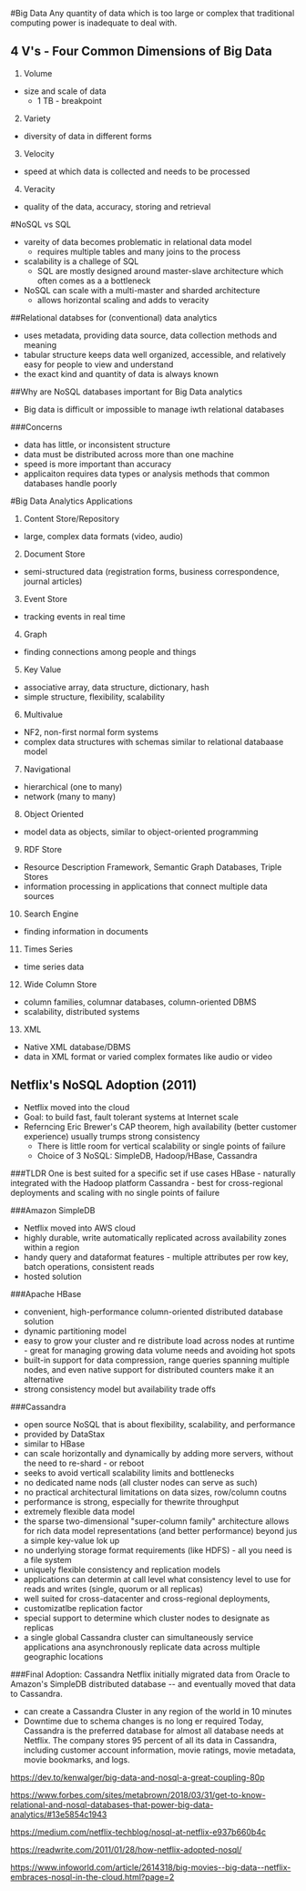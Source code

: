 #Big Data
Any quantity of data which is too large or complex that traditional computing power is inadequate to deal with.

## 4 V's - Four Common Dimensions of Big Data
1. Volume
  - size and scale of data
    - 1 TB - breakpoint 
2. Variety
  - diversity of data in different forms
3. Velocity
  - speed at which data is collected and needs to be processed
4. Veracity
  - quality of the data, accuracy, storing and retrieval

#NoSQL vs SQL
- vareity of data becomes problematic in relational data model
  - requires multiple tables and many joins to the process
- scalability is a challege of SQL
  - SQL are mostly designed around master-slave architecture which often comes as a a bottleneck
- NoSQL can scale with a multi-master and sharded architecture
  - allows horizontal scaling and adds to veracity 

##Relational databses for (conventional) data analytics
- uses metadata, providing data source, data collection methods and meaning
- tabular structure keeps data well organized, accessible, and relatively easy for people to view and understand
- the exact kind and quantity of data is always known

##Why are NoSQL databases important for Big Data analytics
- Big data is difficult or impossible to manage iwth relational databases

###Concerns
- data has little, or inconsistent structure
- data must be distributed across more than one machine
- speed is more important than accuracy
- applicaiton requires data types or analysis methods that common databases handle poorly

#Big Data Analytics Applications
1. Content Store/Repository
  - large, complex data formats (video, audio)
2. Document Store
  - semi-structured data (registration forms, business correspondence, journal articles)
3. Event Store
  - tracking events in real time
4. Graph
  - finding connections among people and things
5. Key Value
  - associative array, data structure, dictionary, hash
  - simple structure, flexibility, scalability
6. Multivalue 
  - NF2, non-first normal form systems
  - complex data structures with schemas similar to relational databaase model
7. Navigational
  - hierarchical (one to many)
  - network (many to many)
8. Object Oriented
  - model data as objects, similar to object-oriented programming
9. RDF Store
  - Resource Description Framework, Semantic Graph Databases, Triple Stores
  - information processing in applications that connect multiple data sources
10. Search Engine
  - finding information in documents
11. Times Series
  - time series data
12. Wide Column Store
  - column families, columnar databases, column-oriented DBMS
  - scalability, distributed systems
13. XML
  - Native XML database/DBMS
  - data in XML format or varied complex formates like audio or video


## Netflix's NoSQL Adoption (2011)
- Netflix moved into the cloud
- Goal: to build fast, fault tolerant systems at Internet scale
- Referncing Eric Brewer's CAP theorem, high availability (better customer experience) usually trumps strong consistency
  - There is little room for vertical scalability or single points of failure
  - Choice of 3 NoSQL: SimpleDB, Hadoop/HBase, Cassandra

###TLDR
One is best suited for a specific set if use cases
HBase - naturally integrated with the Hadoop platform
Cassandra - best for cross-regional deployments and scaling with no single points of failure

###Amazon SimpleDB
- Netflix moved into AWS cloud
- highly durable, write automatically replicated across availability zones within a region
- handy query and dataformat features - multiple attributes per row key, batch operations, consistent reads
- hosted solution

###Apache HBase
- convenient, high-performance column-oriented distributed database solution
- dynamic partitioning model
- easy to grow your cluster and re distribute load across nodes at runtime - great for managing growing data volume needs and avoiding hot spots
- built-in support for data compression, range queries spanning multiple nodes, and even native support for distributed counters make it an alternative
- strong consistency model but availability trade offs

###Cassandra
- open source NoSQL that is about flexibility, scalability, and performance
- provided by DataStax
- similar to HBase
- can scale horizontally and dynamically by adding more servers, without the need to re-shard - or reboot
- seeks to avoid verticall scalability limits and bottlenecks 
- no dedicated name nods (all cluster nodes can serve as such)
- no practical architectural limitations on data sizes, row/column coutns
- performance is strong, especially for thewrite throughput
- extremely flexible data model
- the sparse two-dimensional "super-column family" architecture allows for rich data model representations (and better performance) beyond jus a simple key-value lok up
- no underlying storage format requirements (like HDFS) - all you need is a file system
- uniquely flexible consistency and replication models
- applications can determin at call level what consistency level to use for reads and writes (single, quorum or all replicas)
- well suited for cross-datacenter and cross-regional deployments,
- customizatlbe replication factor
- special support to determine which cluster nodes to designate as replicas
- a single global Cassandra cluster can simultaneously service applications ana asynchronously replicate data across multiple geographic locations

###Final Adoption: Cassandra
Netflix initially migrated data from Oracle to Amazon's SimpleDB distributed database -- and eventually moved that data to Cassandra.
- can create a Cassandra Cluster in any region of the world in 10 minutes
- Downtime due to schema changes is no long er required
Today, Cassandra is the preferred database for almost all database needs at Netflix. The company stores 95 percent of all its data in Cassandra, including customer account information, movie ratings, movie metadata, movie bookmarks, and logs.




https://dev.to/kenwalger/big-data-and-nosql-a-great-coupling-80p

https://www.forbes.com/sites/metabrown/2018/03/31/get-to-know-relational-and-nosql-databases-that-power-big-data-analytics/#13e5854c1943

https://medium.com/netflix-techblog/nosql-at-netflix-e937b660b4c

https://readwrite.com/2011/01/28/how-netflix-adopted-nosql/

https://www.infoworld.com/article/2614318/big-movies--big-data--netflix-embraces-nosql-in-the-cloud.html?page=2


